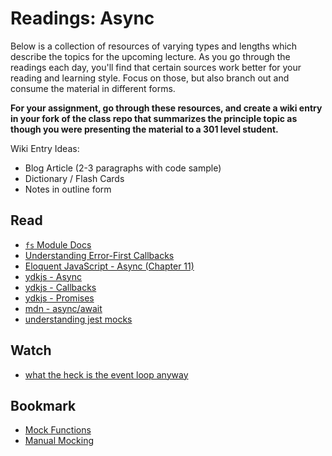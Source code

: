 # Readings: Async

Below is a collection of resources of varying types and lengths which describe the topics for the upcoming lecture.  As you go through the readings each day, you'll find that certain sources work better for your reading and learning style. Focus on those, but also branch out and consume the material in different forms.

**For your assignment, go through these resources, and create a wiki entry in your fork of the class repo that summarizes the principle topic as though you were presenting the material to a 301 level student.**

Wiki Entry Ideas:
* Blog Article (2-3 paragraphs with code sample)
* Dictionary / Flash Cards
* Notes in outline form

## Read
* [`fs` Module Docs](https://nodejs.org/dist/latest-v6.x/docs/api/fs.html)
* [Understanding Error-First Callbacks](http://fredkschott.com/post/2014/03/understanding-error-first-callbacks-in-node-js/)
* [Eloquent JavaScript - Async (Chapter 11)](https://eloquentjavascript.net/11_async.html)
* [ydkjs - Async](https://github.com/getify/You-Dont-Know-JS/blob/master/async%20%26%20performance/ch1.md)
* [ydkjs - Callbacks](https://github.com/getify/You-Dont-Know-JS/blob/master/async%20%26%20performance/ch2.md)
* [ydkjs - Promises](https://github.com/getify/You-Dont-Know-JS/blob/master/async%20%26%20performance/ch3.md)
* [mdn - async/await](https://developer.mozilla.org/en-US/docs/Web/JavaScript/Reference/Statements/async_function)
* [understanding jest mocks](https://medium.com/@rickhanlonii/understanding-jest-mocks-f0046c68e53c)

## Watch
* [what the heck is the event loop anyway](https://www.youtube.com/watch?v=8aGhZQkoFbQ)

## Bookmark
* [Mock Functions](https://jestjs.io/docs/en/mock-functions)
* [Manual Mocking](https://jestjs.io/docs/en/manual-mocks)





